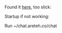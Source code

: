 Found it [here](https://medium.com/@olahol/writing-real-time-web-apps-in-go-chat-4aa058644f73#.8whi6swyn), too slick: 


Startup if not working:

Run ~/chat.areteh.co/chat
